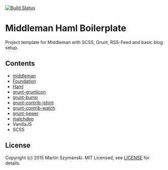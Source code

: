 [![Build Status](https://travis-ci.org/elfacht/middleman-haml-boilerplate.svg)](https://travis-ci.org/elfacht/middleman-haml-boilerplate)

# Middleman Haml Boilerplate

Project template for Middleman with SCSS, Grunt, RSS-Feed and basic blog setup.

## Contents

* [middleman](https://middlemanapp.com/)
* [Foundation](http://foundation.zurb.com/docs/)
* [Haml](http://haml.info/)
* [grunt-grunticon](http://www.grunticon.com/)
* [grunt-bump](https://github.com/vojtajina/grunt-bump)
* [grunt-contrib-jshint](https://github.com/gruntjs/grunt-contrib-jshint)
* [grunt-contrib-watch](https://github.com/gruntjs/grunt-contrib-watch)
* [grunt-newer](https://www.npmjs.com/package/grunt-newer)
* [matchdep](https://www.npmjs.com/package/matchdep)
* VanillaJS
* SCSS

## License
Copyright (c) 2015 Martin Szymanski. MIT Licensed, see [LICENSE](LICENSE.md) for details.